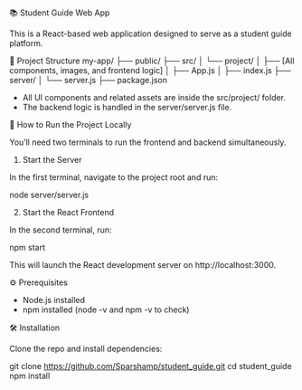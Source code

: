 📚 Student Guide Web App

This is a React-based web application designed to serve as a student guide platform.

📁 Project Structure
my-app/
├── public/
├── src/
│   └── project/
│       ├── [All components, images, and frontend logic]
│   ├── App.js
│   ├── index.js
├── server/
│   └── server.js
├── package.json

- All UI components and related assets are inside the src/project/ folder.
- The backend logic is handled in the server/server.js file.

🚀 How to Run the Project Locally

You’ll need two terminals to run the frontend and backend simultaneously.

1. Start the Server

In the first terminal, navigate to the project root and run:

node server/server.js

2. Start the React Frontend
   
In the second terminal, run:

npm start

This will launch the React development server on http://localhost:3000.

⚙️ Prerequisites
- Node.js installed
- npm installed (node -v and npm -v to check)

🛠️ Installation

Clone the repo and install dependencies:

git clone https://github.com/Sparshamp/student_guide.git
cd student_guide
npm install
